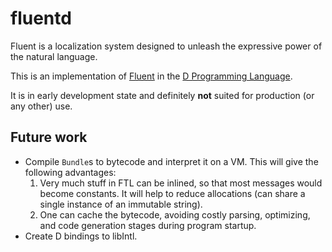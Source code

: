 # fluentd

Fluent is a localization system designed to unleash the expressive power
of the natural language.

This is an implementation of [Fluent][fluent] in the
[D Programming Language][dlang].

It is in early development state and definitely **not** suited for production (or
any other) use.

[fluent]: https://github.com/projectfluent/fluent
[dlang]:  https://dlang.org


## Future work

* Compile `Bundle`s to bytecode and interpret it on a VM. This will give
  the following advantages:
  1. Very much stuff in FTL can be inlined, so that most messages would become
     constants. It will help to reduce allocations (can share a single instance
     of an immutable string).
  2. One can cache the bytecode, avoiding costly parsing, optimizing, and code
     generation stages during program startup.
* Create D bindings to libIntl.
